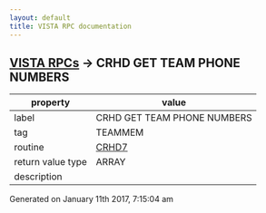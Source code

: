 ```yaml
---
layout: default
title: VISTA RPC documentation
---
```




## [VISTA RPCs](TableOfContent.md) &#8594; CRHD GET TEAM PHONE NUMBERS 

 property | value 
--- | --- 
 label | CRHD GET TEAM PHONE NUMBERS
 tag | TEAMMEM
 routine | [CRHD7](http://code.osehra.org/dox/Routine_CRHD7_source.html)
 return value type | ARRAY
 description | 




 Generated on January 11th 2017, 7:15:04 am